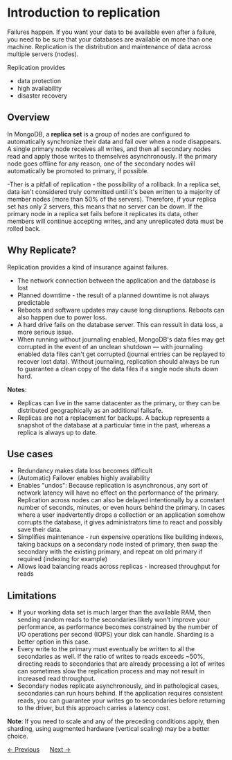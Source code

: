 # Introduction to replication
Failures happen. If you want your data to be available even after a failure, you need to be sure that your databases are available on more than one machine. Replication is the distribution and maintenance of data across multiple servers (nodes).  

Replication provides
- data protection
- high availability
- disaster recovery

## Overview
In MongoDB, a __replica set__ is a group of nodes are configured to automatically synchronize their data and fail over when a node disappears. A single primary node receives all writes, and then all secondary nodes read and apply those writes to themselves asynchronously. If the primary node goes offline for any reason, one of the secondary nodes will automatically be promoted to primary, if possible.

-Ther is a pitfall of replication - the possibility of a rollback. In a replica set, data isn't considered truly committed until it's been written to a majority of member nodes (more than 50% of the servers). Therefore, if your replica set has only 2 servers, this means that no server can be down. If the primary node in a replica set fails before it replicates its data, other members will continue accepting writes, and any unreplicated data must be rolled back.

## Why Replicate?
Replication provides a kind of insurance against failures.
- The network connection between the application and the database is lost
- Planned downtime - the result of a planned downtime is not always predictable
- Reboots and software updates may cause long disruptions. Reboots can also happen due to power loss.
- A hard drive fails on the database server. This can ressult in data loss, a more serious issue.
- When running without journaling enabled, MongoDB's data files may get corrupted in the event of an
unclean shutdown — with journaling enabled data files can't get corrupted (journal entries can be replayed to recover lost data). Without journaling, replication should always be run to guarantee a clean copy of the data files if a single node shuts down hard.  

__Notes__:
- Replicas can live in the same datacenter as the primary, or they can be distributed geographically as an additional failsafe.
- Replicas are not a replacement for backups. A backup represents a snapshot of the database at a particular time in the past, whereas a replica is always up to date.

## Use cases
- Redundancy makes data loss becomes difficult
- (Automatic) Failover enables highly availability
- Enables "undos": Because replication is asynchronous, any sort of network latency will have no effect on the performance of the primary. Replication across nodes can also be delayed intentionally by a constant number of seconds, minutes, or even hours behind the primary. In cases where a user inadvertently drops a collection or an application somehow corrupts the database, it gives administrators time to react and possibly save their data.
- Simplifies maintenance - run expensive operations like building indexes, taking backups on a secondary node insted of primary, then swap the secondary with the existing primary, and repeat on old primary if required (indexing for example)
- Allows load balancing reads across replicas - increased throughput for reads

## Limitations
- If your working data set is much larger than the available RAM, then sending random reads to the secondaries
likely won't improve your performance, as performance becomes constrained by the number of I/O operations
per second (IOPS) your disk can handle. Sharding is a better option in this case.
- Every write to the primary must eventually be written to all the secondaries as well. If the ratio of writes to reads exceeds ~50%, directing reads to secondaries that are already processing a lot of writes can sometimes slow the replication process and may not result in increased read throughput.
- Secondary nodes replicate asynchronously, and in pathological cases, secondaries can run hours behind. If the application requires consistent reads, you can guarantee your writes go to secondaries before returning to the driver, but this approach carries a latency cost.  

__Note__:
If you need to scale and any of the preceding conditions apply, then sharding, using augmented hardware (vertical scaling) may be a better choice.

<div>
    <a href="../07-indexing-and-query-optimization/04-query-optimization.md"><- Previous</a>
    &nbsp;&nbsp;&nbsp;&nbsp;
    <a href="./02-replica-sets-and-setup.md">Next -></a>
</div>